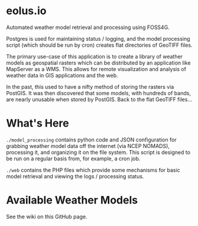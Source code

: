 # eolus.io
Automated weather model retrieval and processing using FOSS4G.

Postgres is used for maintaining status / logging, and the model processing script (which should be run by cron) creates flat directories of GeoTIFF files.

The primary use-case of this application is to create a library of weather models as geospatial rasters which can be distributed by an application like MapServer as a WMS. This allows for remote visualization and analysis of weather data in GIS applications and the web.

In the past, this used to have a nifty method of storing the rasters via PostGIS. It was then discovered that some models, with hundreds of bands, are nearly unusable when stored by PostGIS. Back to the flat GeoTIFF files...

# What's Here
`./model_processing` contains python code and JSON configuration for grabbing weather model data off the internet (via NCEP NOMADS), processing it, and organizing it on the file system.  This script is designed to be run on a regular basis from, for example, a cron job.

`./web` contains the PHP files which provide some mechanisms for basic model retrieval and viewing the logs / processing status.

# Available Weather Models
See the wiki on this GitHub page.
